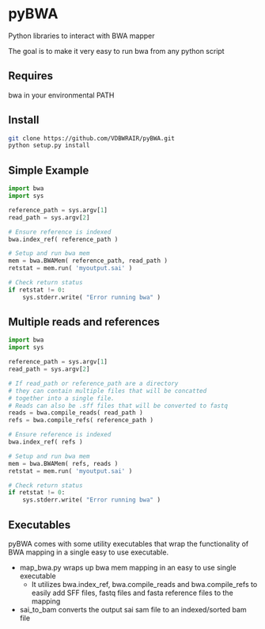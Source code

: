 # pyBWA

Python libraries to interact with BWA mapper

The goal is to make it very easy to run bwa from any python script

## Requires

bwa in your environmental PATH

## Install

```bash
git clone https://github.com/VDBWRAIR/pyBWA.git
python setup.py install
```

## Simple Example

```python
import bwa
import sys

reference_path = sys.argv[1]
read_path = sys.argv[2]

# Ensure reference is indexed
bwa.index_ref( reference_path )

# Setup and run bwa mem
mem = bwa.BWAMem( reference_path, read_path )
retstat = mem.run( 'myoutput.sai' )

# Check return status
if retstat != 0:
    sys.stderr.write( "Error running bwa" )
```

## Multiple reads and references

```python
import bwa
import sys

reference_path = sys.argv[1]
read_path = sys.argv[2]

# If read_path or reference_path are a directory
# they can contain multiple files that will be concatted
# together into a single file.
# Reads can also be .sff files that will be converted to fastq
reads = bwa.compile_reads( read_path )
refs = bwa.compile_refs( reference_path )

# Ensure reference is indexed
bwa.index_ref( refs )

# Setup and run bwa mem
mem = bwa.BWAMem( refs, reads )
retstat = mem.run( 'myoutput.sai' )

# Check return status
if retstat != 0:
    sys.stderr.write( "Error running bwa" )
```

## Executables

pyBWA comes with some utility executables that wrap the functionality of BWA mapping
in a single easy to use executable.

* map_bwa.py wraps up bwa mem mapping in an easy to use single executable
  * It utilizes bwa.index_ref, bwa.compile_reads and bwa.compile_refs to easily 
    add SFF files, fastq files and fasta reference files to the mapping
* sai_to_bam converts the output sai sam file to an indexed/sorted bam file
